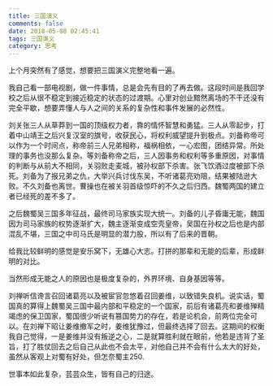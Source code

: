```yaml
---
title: 三国演义
comments: false
date: 2018-05-08 02:45:41
tags: 三国演义
category: 思考
---
```


上个月突然有了感觉，想要把三国演义完整地看一遍。

我自己看一部电视剧，做一件事情，总是会先有目的了再去做。这段时间是我回学校之后从很不稳定到接近稳定的状态的过渡期。心里对创业黯然离场的不干还没有完全平歇，想要弄懂人与人之间的关系的复杂性和事件发展的必然性。

刘关张三人从草莽到一国的顶级权力者，靠的情怀智慧和勇猛。三人从零起步，打着中山靖王之后兴复汉室的旗号，收获民心，将权利威望提升到极点。刘备称帝可以作为一个时间点，称帝前三人兄弟相称，福祸相依，一心宏图，团结异常。所处理的事务也没那么复杂。等刘备称帝之后，三人因事务和权利等多重原因，对事情的判断与从前大不相同，关羽败走麦城，被孙权部下杀害。张飞饮酒过度被部下杀死。刘备为了报兄弟之仇，大举兴兵讨伐东吴，不听诸葛亮劝阻，结果被陆逊大败。不久刘备也离世。曹操也在被关羽首级惊吓的不久之后归西。魏蜀两国的建立者已经死的差不多了。

之后魏蜀吴三国多年征战，最终司马家族实现大统一。刘备的儿子昏庸无能，魏国因为司马家族的权势逐渐扩大，魏主逐渐变成空壳皇帝，吴国在孙权之后也是内部混乱不堪，三国之中司马氏是明显的潜力股，所以有了后来的晋朝。

给我比较鲜明的感觉是安乐窝下，无雄心大志。打拼的那辈和无能的后辈，形成鲜明的对比。

当然形成无能之人的原因也是极度复杂的，外界环境、自身基因等等。

刘禅听信谗言召回诸葛亮以及被宦官忽悠着召回姜维，以致错失良机。说实话，蜀国真的算得上魏蜀吴三国中最内部和平稳定的一个国家，前后有诸葛亮和姜维殚精竭虑的保卫国家，蜀国很少听说有篡国势力的存在，若是论机会，前两位完全可以。在刘禅下昭让姜维撤军之时，姜维犹豫过，但最终选择了回去。这期间的权衡我自己觉得，一是姜维并没有叛逆之心，二是就算胜利就在眼前，他若是违背了圣旨，打了胜仗回去之后自己从此也不会太平，对他自己并不会有什么太大的好处，虽然从客观上对蜀有好处，但怎奈蜀主250.

世事本如此复杂，芸芸众生，皆有自己的归途。
